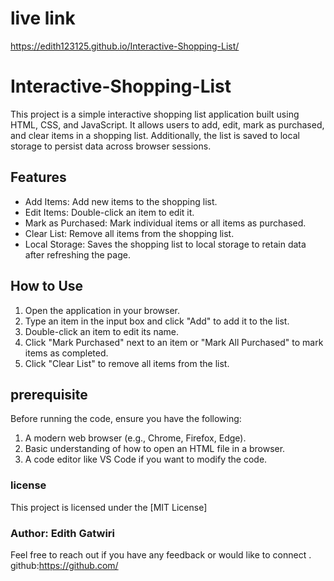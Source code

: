# live link
https://edith123125.github.io/Interactive-Shopping-List/

# Interactive-Shopping-List
This project is a simple interactive shopping list application built using HTML, CSS, and JavaScript. It allows users to add, edit, mark as purchased, and clear items in a shopping list. Additionally, the list is saved to local storage to persist data across browser sessions.

## Features
- Add Items: Add new items to the shopping list.
- Edit Items: Double-click an item to edit it.
- Mark as Purchased: Mark individual items or all items as purchased.
- Clear List: Remove all items from the shopping list.
- Local Storage: Saves the shopping list to local storage to retain data after refreshing the page.

## How to Use
1. Open the application in your browser.
2. Type an item in the input box and click "Add" to add it to the list.
3. Double-click an item to edit its name.
4. Click "Mark Purchased" next to an item or "Mark All Purchased" to mark items as completed.
5. Click "Clear List" to remove all items from the list.

## prerequisite 
Before running the code, ensure you have the following:
1. A modern web browser (e.g., Chrome, Firefox, Edge).
2. Basic understanding of how to open an HTML file in a browser.
3. A code editor like VS Code if you want to modify the code.

### license
This project is licensed under the [MIT License]

### Author: Edith Gatwiri
Feel free to reach out if you have any feedback or would like to connect .
github:https://github.com/ 